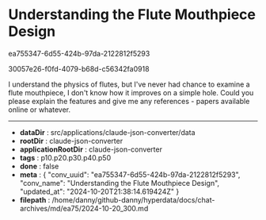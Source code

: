 # Understanding the Flute Mouthpiece Design

ea755347-6d55-424b-97da-2122812f5293

30057e26-f0fd-4079-b68d-c56342fa0918

I understand the physics of flutes, but I've never had chance to examine a flute mouthpiece, I don't know how it  improves on a simple hole. Could you please explain the features and give me any references - papers available online or whatever.

---

* **dataDir** : src/applications/claude-json-converter/data
* **rootDir** : claude-json-converter
* **applicationRootDir** : claude-json-converter
* **tags** : p10.p20.p30.p40.p50
* **done** : false
* **meta** : {
  "conv_uuid": "ea755347-6d55-424b-97da-2122812f5293",
  "conv_name": "Understanding the Flute Mouthpiece Design",
  "updated_at": "2024-10-20T21:38:14.619424Z"
}
* **filepath** : /home/danny/github-danny/hyperdata/docs/chat-archives/md/ea75/2024-10-20_300.md